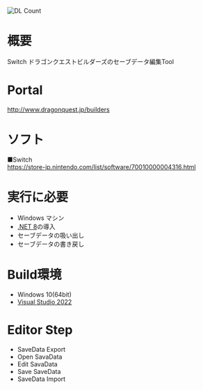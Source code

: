![DL Count](https://img.shields.io/github/downloads/turtle-insect/DQB1/total.svg)

# 概要
Switch ドラゴンクエストビルダーズのセーブデータ編集Tool

# Portal
http://www.dragonquest.jp/builders

# ソフト
■Switch  
https://store-jp.nintendo.com/list/software/70010000004316.html

# 実行に必要
* Windows マシン
* [.NET 8](https://dotnet.microsoft.com/en-us/download/dotnet/8.0)の導入
* セーブデータの吸い出し
* セーブデータの書き戻し

# Build環境
* Windows 10(64bit)
* [Visual Studio 2022](https://visualstudio.microsoft.com/)

# Editor Step
* SaveData Export
* Open SavaData
* Edit SavaData
* Save SaveData
* SaveData Import
